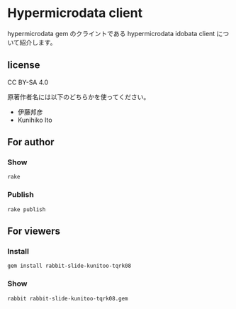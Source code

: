 # Hypermicrodata client

hypermicrodata gem のクライントである hypermicrodata idobata client について紹介します。

## license

CC BY-SA 4.0

原著作者名には以下のどちらかを使ってください。

  * 伊藤邦彦
  * Kunihiko Ito

## For author

### Show

    rake

### Publish

    rake publish

## For viewers

### Install

    gem install rabbit-slide-kunitoo-tqrk08

### Show

    rabbit rabbit-slide-kunitoo-tqrk08.gem

